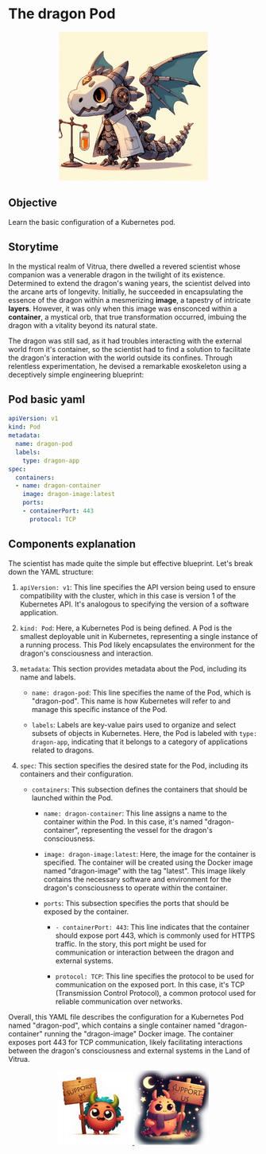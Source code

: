 # The dragon Pod

<div style="text-align:center;">
  <img src="https://github.com/Vitrua/images/blob/main/k8s/dragonscientist.jpg?raw=true" alt="adv" width="300" height="300">
</div>

## Objective

Learn the basic configuration of a Kubernetes pod.

## Storytime

In the mystical realm of Vitrua, there dwelled a revered scientist whose companion was a venerable dragon in the twilight of its existence. Determined to extend the dragon's waning years, the scientist delved into the arcane arts of longevity. Initially, he succeeded in encapsulating the essence of the dragon within a mesmerizing **image**, a tapestry of intricate **layers**. However, it was only when this image was ensconced within a **container**, a mystical orb, that true transformation occurred, imbuing the dragon with a vitality beyond its natural state.

The dragon was still sad, as it had troubles interacting with the external world from it's container, so the scientist had to find a solution to facilitate the dragon's interaction with the world outside its confines. Through relentless experimentation, he devised a remarkable exoskeleton using a deceptively simple engineering blueprint:

## Pod basic yaml 

```yaml
apiVersion: v1
kind: Pod
metadata:
  name: dragon-pod
  labels:
    type: dragon-app
spec:
  containers:
  - name: dragon-container
    image: dragon-image:latest
    ports:
    - containerPort: 443
      protocol: TCP
```

## Components explanation

The scientist has made quite the simple but effective blueprint. Let's break down the YAML structure:

1. `apiVersion: v1`: This line specifies the API version being used to ensure compatibility with the cluster, which in this case is version 1 of the Kubernetes API. It's analogous to specifying the version of a software application.

2. `kind: Pod`: Here, a Kubernetes Pod is being defined. A Pod is the smallest deployable unit in Kubernetes, representing a single instance of a running process. This Pod likely encapsulates the environment for the dragon's consciousness and interaction.

3. `metadata`: This section provides metadata about the Pod, including its name and labels.

    - `name: dragon-pod`: This line specifies the name of the Pod, which is "dragon-pod". This name is how Kubernetes will refer to and manage this specific instance of the Pod.

    - `labels`: Labels are key-value pairs used to organize and select subsets of objects in Kubernetes. Here, the Pod is labeled with `type: dragon-app`, indicating that it belongs to a category of applications related to dragons.

4. `spec`: This section specifies the desired state for the Pod, including its containers and their configuration.

    - `containers`: This subsection defines the containers that should be launched within the Pod.

        - `name: dragon-container`: This line assigns a name to the container within the Pod. In this case, it's named "dragon-container", representing the vessel for the dragon's consciousness.

        - `image: dragon-image:latest`: Here, the image for the container is specified. The container will be created using the Docker image named "dragon-image" with the tag "latest". This image likely contains the necessary software and environment for the dragon's consciousness to operate within the container.

        - `ports`: This subsection specifies the ports that should be exposed by the container.

            - `- containerPort: 443`: This line indicates that the container should expose port 443, which is commonly used for HTTPS traffic. In the story, this port might be used for communication or interaction between the dragon and external systems.

            - `protocol: TCP`: This line specifies the protocol to be used for communication on the exposed port. In this case, it's TCP (Transmission Control Protocol), a common protocol used for reliable communication over networks.

Overall, this YAML file describes the configuration for a Kubernetes Pod named "dragon-pod", which contains a single container named "dragon-container" running the "dragon-image" Docker image. The container exposes port 443 for TCP communication, likely facilitating interactions between the dragon's consciousness and external systems in the Land of Vitrua.

<div style="text-align:center;">
  <a href="https://patreon.com/Vitrua">
    <img src="https://github.com/Vitrua/images/blob/main/others/supportmonlight.png?raw=true#only-light" alt="wiz" width="150" height="150">
    <img src="https://github.com/Vitrua/images/blob/main/others/supportmon.png?raw=true#only-dark" alt="wiz" width="150" height="150">
  </a>
</div>